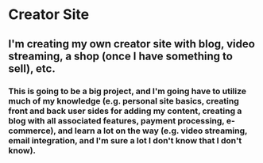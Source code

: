 # Creator Site

## I'm creating my own creator site with blog, video streaming, a shop (once I have something to sell), etc.

### This is going to be a big project, and I'm going have to utilize much of my knowledge (e.g. personal site basics, creating front and back user sides for adding my content, creating a blog with all associated features, payment processing, e-commerce), and learn a lot on the way (e.g. video streaming, email integration, and I'm sure a lot I don't know that I don't know).
